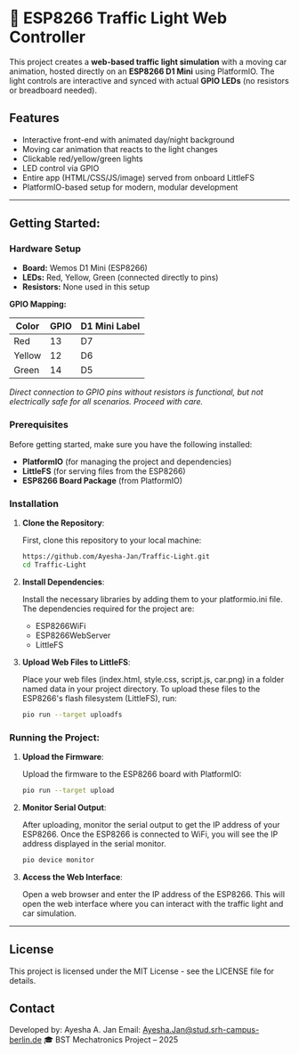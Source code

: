 # 🚦 ESP8266 Traffic Light Web Controller

This project creates a **web-based traffic light simulation** with a moving car animation, hosted directly on an **ESP8266 D1 Mini** using PlatformIO. The light controls are interactive and synced with actual **GPIO LEDs** (no resistors or breadboard needed).

## Features

- Interactive front-end with animated day/night background
- Moving car animation that reacts to the light changes
- Clickable red/yellow/green lights
- LED control via GPIO
- Entire app (HTML/CSS/JS/image) served from onboard LittleFS
- PlatformIO-based setup for modern, modular development

---

## Getting Started:

### Hardware Setup

- **Board:** Wemos D1 Mini (ESP8266)
- **LEDs:** Red, Yellow, Green (connected directly to pins)
- **Resistors:** None used in this setup

**GPIO Mapping:**

| Color  | GPIO | D1 Mini Label |
|--------|------|---------------|
| Red    | 13   | D7            |
| Yellow | 12   | D6            |
| Green  | 14   | D5            |

*Direct connection to GPIO pins without resistors is functional, but not electrically safe for all scenarios. Proceed with care.*

### Prerequisites

Before getting started, make sure you have the following installed:

- **PlatformIO** (for managing the project and dependencies)
- **LittleFS** (for serving files from the ESP8266)
- **ESP8266 Board Package** (from PlatformIO)

### Installation

1. **Clone the Repository**:

   First, clone this repository to your local machine:

   ```bash
   https://github.com/Ayesha-Jan/Traffic-Light.git
   cd Traffic-Light

2. **Install Dependencies**:

   Install the necessary libraries by adding them to your platformio.ini file. The dependencies required for the project are:

   - ESP8266WiFi
   - ESP8266WebServer
   - LittleFS

3. **Upload Web Files to LittleFS**:

   Place your web files (index.html, style.css, script.js, car.png) in a folder named data in your project directory. To upload these files to the ESP8266's flash filesystem (LittleFS), run:
   
   ```bash
   pio run --target uploadfs

### Running the Project:

1. **Upload the Firmware**:

   Upload the firmware to the ESP8266 board with PlatformIO:

   ```bash
   pio run --target upload

2. **Monitor Serial Output**:

   After uploading, monitor the serial output to get the IP address of your ESP8266. Once the ESP8266 is connected to WiFi, you will see the IP address displayed in the serial monitor.

   ```bash
   pio device monitor

3. **Access the Web Interface**:

   Open a web browser and enter the IP address of the ESP8266. This will open the web interface where you can interact with the traffic light and car simulation.

---

## License

This project is licensed under the MIT License - see the LICENSE file for details.

## Contact

Developed by: Ayesha A. Jan
Email: Ayesha.Jan@stud.srh-campus-berlin.de
🎓 BST Mechatronics Project – 2025

